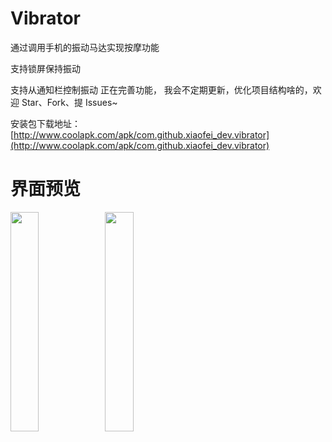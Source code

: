 # Vibrator
通过调用手机的振动马达实现按摩功能

支持锁屏保持振动

支持从通知栏控制振动
正在完善功能，
我会不定期更新，优化项目结构啥的，欢迎 Star、Fork、提 Issues~

安装包下载地址：[http://www.coolapk.com/apk/com.github.xiaofei_dev.vibrator](http://www.coolapk.com/apk/com.github.xiaofei_dev.vibrator)

# 界面预览

<img src="https://github.com/xiaofei-dev/Vibrator/blob/master/app/art/screen_shot1.png" width="30%" height="30%"><img src="https://github.com/xiaofei-dev/Vibrator/blob/master/app/art/screen_shot2.png" width="30%" height="30%">
